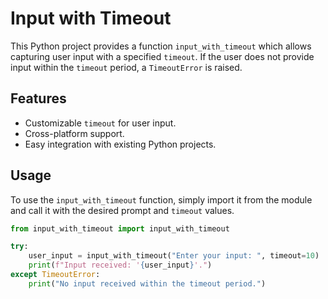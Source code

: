 # Input with Timeout

This Python project provides a function `input_with_timeout` which allows capturing user input with a specified `timeout`. If the user does not provide input within the `timeout` period, a `TimeoutError` is raised.

## Features

- Customizable `timeout` for user input.
- Cross-platform support.
- Easy integration with existing Python projects.

## Usage

To use the `input_with_timeout` function, simply import it from the module and call it with the desired prompt and `timeout` values.

```python
from input_with_timeout import input_with_timeout

try:
    user_input = input_with_timeout("Enter your input: ", timeout=10)
    print(f"Input received: '{user_input}'.")
except TimeoutError:
    print("No input received within the timeout period.")
